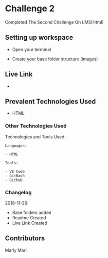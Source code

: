# Challenge 2

Completed The Second Challenge On LMS(Html)

## Setting up workspace

- Open your terminal

- Create your base folder structure (images)

## Live Link
- 

## Prevalent Technologies Used

 - HTML
 

### Other Technologies Used

Technologies and Tools Used:

```
Languages:

- HTML

```
```
Tools:

- VS Code
- GitBash
- Github

```

### Changelog

2018-11-26:
- Base folders added
- Readme Created
- Live Link Created

## Contributors

Marly Marl